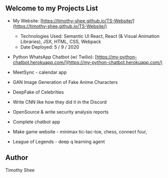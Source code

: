 ## Welcome to my Projects List

* My Website: [https://timothy-shee.github.io/TS-Website/](https://timothy-shee.github.io/TS-Website/)
  * Technologies Used: Semantic UI React, React (& Visual Animation Libraries), JSX, HTML, CSS, Webpack
  * Date Deployed: 5 / 9 / 2020
* Python WhatsApp Chatbot (w/ Twilio): [https://my-python-chatbot.herokuapp.com/](https://my-python-chatbot.herokuapp.com/)
* MeetSync - calendar app

* GAN Image Generation of Fake Anime Characters
* DeepFake of Celebrities
* Write CNN like how they did it in the Discord
* OpenSource & write security analysis reports
* Complete chatbot app
* Make game website - minimax tic-tac-toe, chess, connect four, 
* League of Legends - deep q learning agent

## Author
Timothy Shee
